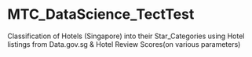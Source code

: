 # MTC_DataScience_TectTest
Classification of Hotels (Singapore) into their Star_Categories using Hotel listings from Data.gov.sg &amp; Hotel Review Scores(on various parameters)
